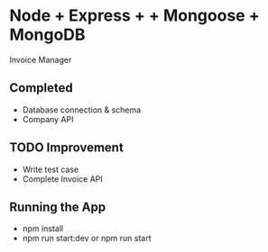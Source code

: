 # Node + Express + + Mongoose + MongoDB
Invoice Manager

## Completed
- Database connection & schema
- Company API


## TODO Improvement
- Write test case
- Complete Invoice API

## Running the App
- npm install
- npm run start:dev or npm run start
